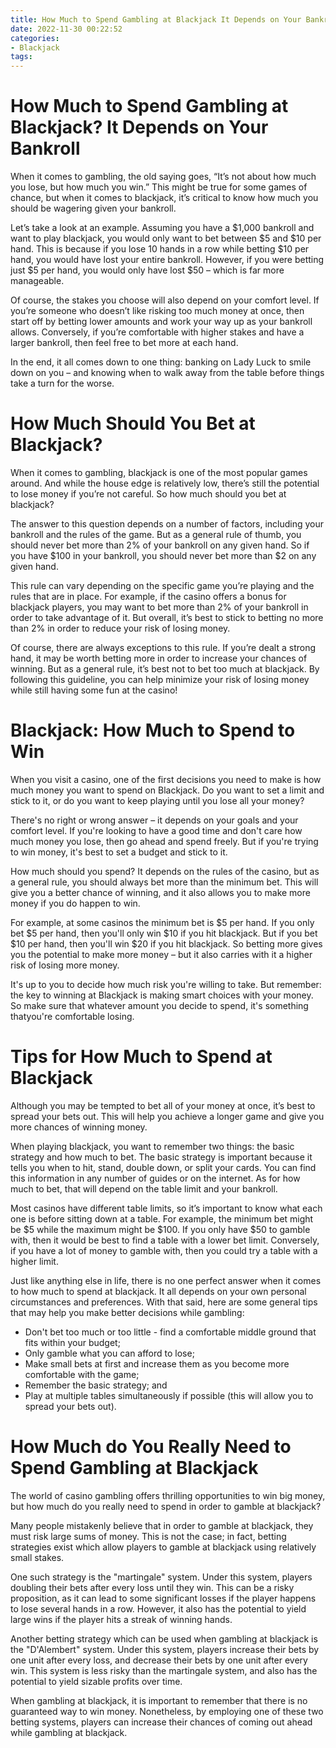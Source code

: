 ```yaml
---
title: How Much to Spend Gambling at Blackjack It Depends on Your Bankroll 
date: 2022-11-30 00:22:52
categories:
- Blackjack
tags:
---
```



#  How Much to Spend Gambling at Blackjack? It Depends on Your Bankroll 

When it comes to gambling, the old saying goes, “It’s not about how much you lose, but how much you win.” This might be true for some games of chance, but when it comes to blackjack, it’s critical to know how much you should be wagering given your bankroll.

Let’s take a look at an example. Assuming you have a $1,000 bankroll and want to play blackjack, you would only want to bet between $5 and $10 per hand. This is because if you lose 10 hands in a row while betting $10 per hand, you would have lost your entire bankroll. However, if you were betting just $5 per hand, you would only have lost $50 – which is far more manageable.

Of course, the stakes you choose will also depend on your comfort level. If you’re someone who doesn’t like risking too much money at once, then start off by betting lower amounts and work your way up as your bankroll allows. Conversely, if you’re comfortable with higher stakes and have a larger bankroll, then feel free to bet more at each hand.

In the end, it all comes down to one thing: banking on Lady Luck to smile down on you – and knowing when to walk away from the table before things take a turn for the worse.

#  How Much Should You Bet at Blackjack?

When it comes to gambling, blackjack is one of the most popular games around. And while the house edge is relatively low, there’s still the potential to lose money if you’re not careful. So how much should you bet at blackjack?

The answer to this question depends on a number of factors, including your bankroll and the rules of the game. But as a general rule of thumb, you should never bet more than 2% of your bankroll on any given hand. So if you have $100 in your bankroll, you should never bet more than $2 on any given hand.

This rule can vary depending on the specific game you’re playing and the rules that are in place. For example, if the casino offers a bonus for blackjack players, you may want to bet more than 2% of your bankroll in order to take advantage of it. But overall, it’s best to stick to betting no more than 2% in order to reduce your risk of losing money.

Of course, there are always exceptions to this rule. If you’re dealt a strong hand, it may be worth betting more in order to increase your chances of winning. But as a general rule, it’s best not to bet too much at blackjack. By following this guideline, you can help minimize your risk of losing money while still having some fun at the casino!

#  Blackjack: How Much to Spend to Win 

When you visit a casino, one of the first decisions you need to make is how much money you want to spend on Blackjack. Do you want to set a limit and stick to it, or do you want to keep playing until you lose all your money?

There's no right or wrong answer – it depends on your goals and your comfort level. If you're looking to have a good time and don't care how much money you lose, then go ahead and spend freely. But if you're trying to win money, it's best to set a budget and stick to it.

How much should you spend? It depends on the rules of the casino, but as a general rule, you should always bet more than the minimum bet. This will give you a better chance of winning, and it also allows you to make more money if you do happen to win.

For example, at some casinos the minimum bet is $5 per hand. If you only bet $5 per hand, then you'll only win $10 if you hit blackjack. But if you bet $10 per hand, then you'll win $20 if you hit blackjack. So betting more gives you the potential to make more money – but it also carries with it a higher risk of losing more money.

It's up to you to decide how much risk you're willing to take. But remember: the key to winning at Blackjack is making smart choices with your money. So make sure that whatever amount you decide to spend, it's something thatyou're comfortable losing.

#  Tips for How Much to Spend at Blackjack

Although you may be tempted to bet all of your money at once, it’s best to spread your bets out. This will help you achieve a longer game and give you more chances of winning money.

When playing blackjack, you want to remember two things: the basic strategy and how much to bet. The basic strategy is important because it tells you when to hit, stand, double down, or split your cards. You can find this information in any number of guides or on the internet. As for how much to bet, that will depend on the table limit and your bankroll.

Most casinos have different table limits, so it’s important to know what each one is before sitting down at a table. For example, the minimum bet might be $5 while the maximum might be $100. If you only have $50 to gamble with, then it would be best to find a table with a lower bet limit. Conversely, if you have a lot of money to gamble with, then you could try a table with a higher limit.

Just like anything else in life, there is no one perfect answer when it comes to how much to spend at blackjack. It all depends on your own personal circumstances and preferences. With that said, here are some general tips that may help you make better decisions while gambling:

- Don't bet too much or too little - find a comfortable middle ground that fits within your budget;
- Only gamble what you can afford to lose;
- Make small bets at first and increase them as you become more comfortable with the game;
- Remember the basic strategy; and
- Play at multiple tables simultaneously if possible (this will allow you to spread your bets out).

#  How Much do You Really Need to Spend Gambling at Blackjack

The world of casino gambling offers thrilling opportunities to win big money, but how much do you really need to spend in order to gamble at blackjack?

Many people mistakenly believe that in order to gamble at blackjack, they must risk large sums of money. This is not the case; in fact, betting strategies exist which allow players to gamble at blackjack using relatively small stakes.

One such strategy is the "martingale" system. Under this system, players doubling their bets after every loss until they win. This can be a risky proposition, as it can lead to some significant losses if the player happens to lose several hands in a row. However, it also has the potential to yield large wins if the player hits a streak of winning hands.

Another betting strategy which can be used when gambling at blackjack is the "D'Alembert" system. Under this system, players increase their bets by one unit after every loss, and decrease their bets by one unit after every win. This system is less risky than the martingale system, and also has the potential to yield sizable profits over time.

When gambling at blackjack, it is important to remember that there is no guaranteed way to win money. Nonetheless, by employing one of these two betting systems, players can increase their chances of coming out ahead while gambling at blackjack.